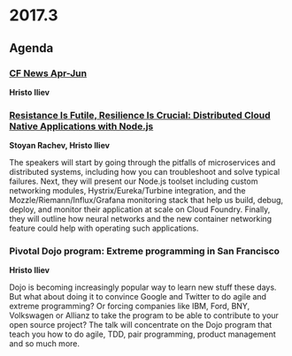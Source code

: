# 2017.3

## Agenda

### [CF News Apr-Jun](https://www.slideshare.net/hsiliev/cf-news-april-june-2017)
**Hristo Iliev**

### [Resistance Is Futile, Resilience Is Crucial: Distributed Cloud Native Applications with Node.js](https://www.slideshare.net/hsiliev/resistance-is-futile-resilience-is-crucial)
**Stoyan Rachev, Hristo Iliev**

The speakers will start by going through the pitfalls of microservices and distributed systems, including how you can troubleshoot and solve typical failures. Next, they will present our Node.js toolset including custom networking modules, Hystrix/Eureka/Turbine integration, and the Mozzle/Riemann/Influx/Grafana monitoring stack that help us build, debug, deploy, and monitor their application at scale on Cloud Foundry. Finally, they will outline how neural networks and the new container networking feature could help with operating such applications.

### Pivotal Dojo program: Extreme programming in San Francisco
**Hristo Iliev**

Dojo is becoming increasingly popular way to learn new stuff these days. But what about doing it to convince Google and Twitter to do agile and extreme programming? Or forcing companies like IBM, Ford, BNY, Volkswagen or Allianz to take the program to be able to contribute to your open source project? The talk will concentrate on the Dojo program that teach you how to do agile, TDD, pair programming, product management and so much more.
